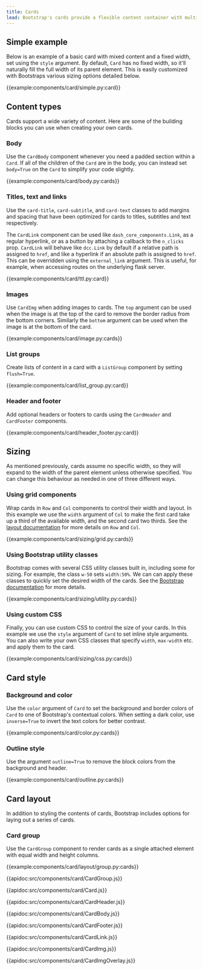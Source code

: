 ```yaml
---
title: Cards
lead: Bootstrap's cards provide a flexible content container with multiple variants and options.
---
```


## Simple example

Below is an example of a basic card with mixed content and a fixed width, set using the `style` argument. By default, `Card` has no fixed width, so it'll naturally fill the full width of its parent element. This is easily customized with Bootstraps various sizing options detailed below.

{{example:components/card/simple.py:card}}

## Content types

Cards support a wide variety of content. Here are some of the building blocks you can use when creating your own cards.

### Body

Use the `CardBody` component whenever you need a padded section within a `Card`. If all of the children of the `Card` are in the body, you can instead set `body=True` on the `Card` to simplify your code slightly.

{{example:components/card/body.py:cards}}

### Titles, text and links

Use the `card-title`, `card-subtitle`, and `card-text` classes to add margins and spacing that have been optimized for cards to titles, subtitles and text respectively.

The `CardLink` component can be used like `dash_core_components.Link`, as a regular hyperlink, or as a button by attaching a callback to the `n_clicks` prop. `CardLink` will behave like `dcc.Link` by default if a relative path is assigned to `href`, and like a hyperlink if an absolute path is assigned to `href`. This can be overridden using the `external_link` argument. This is useful, for example, when accessing routes on the underlying flask server.

{{example:components/card/ttl.py:card}}

### Images

Use `CardImg` when adding images to cards. The `top` argument can be used when the image is at the top of the card to remove the border radius from the bottom corners. Similarly the `bottom` argument can be used when the image is at the bottom of the card.

{{example:components/card/image.py:cards}}

### List groups

Create lists of content in a card with a `ListGroup` component by setting `flush=True`.

{{example:components/card/list_group.py:card}}

### Header and footer

Add optional headers or footers to cards using the `CardHeader` and `CardFooter` components.

{{example:components/card/header_footer.py:card}}

## Sizing

As mentioned previously, cards assume no specific width, so they will expand to the width of the parent element unless otherwise specified. You can change this behaviour as needed in one of three different ways.

### Using grid components

Wrap cards in `Row` and `Col` components to control their width and layout. In this example we use the `width` argument of `Col` to make the first card take up a third of the available width, and the second card two thirds. See the [layout documentation](/l/components/layout) for more details on `Row` and `Col`.

{{example:components/card/sizing/grid.py:cards}}

### Using Bootstrap utility classes

Bootstrap comes with several CSS utility classes built in, including some for sizing. For example, the class `w-50` sets `width:50%`. We can can apply these classes to quickly set the desired width of the cards. See the [Bootstrap documentation](https://getbootstrap.com/docs/4.3/utilities/sizing/) for more details.

{{example:components/card/sizing/utility.py:cards}}

### Using custom CSS

Finally, you can use custom CSS to control the size of your cards. In this example we use the `style` argument of `Card` to set inline style arguments. You can also write your own CSS classes that specify `width`, `max-width` etc. and apply them to the card.

{{example:components/card/sizing/css.py:cards}}

## Card style

### Background and color

Use the `color` argument of `Card` to set the background and border colors of `Card` to one of Bootstrap's contextual colors. When setting a dark color, use `inverse=True` to invert the text colors for better contrast.

{{example:components/card/color.py:cards}}

### Outline style

Use the argument `outline=True` to remove the block colors from the background and header.

{{example:components/card/outline.py:cards}}

## Card layout

In addition to styling the contents of cards, Bootstrap includes options for laying out a series of cards.

### Card group

Use the `CardGroup` component to render cards as a single attached element with equal width and height columns.

{{example:components/card/layout/group.py:cards}}

{{apidoc:src/components/card/CardGroup.js}}

{{apidoc:src/components/card/Card.js}}

{{apidoc:src/components/card/CardHeader.js}}

{{apidoc:src/components/card/CardBody.js}}

{{apidoc:src/components/card/CardFooter.js}}

{{apidoc:src/components/card/CardLink.js}}

{{apidoc:src/components/card/CardImg.js}}

{{apidoc:src/components/card/CardImgOverlay.js}}
